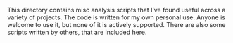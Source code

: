 This directory contains misc analysis scripts that I’ve found useful across a variety of projects. The code is written for my own personal use. Anyone is welcome to use it, but none of it is actively supported. There are also some scripts written by others, that are included here. 